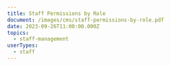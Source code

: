 ```yaml
---
title: Staff Permissions by Role
document: /images/cms/staff-permissions-by-role.pdf
date: 2023-09-26T11:00:00.000Z
topics:
  - staff-management
userTypes:
  - staff
---
```

